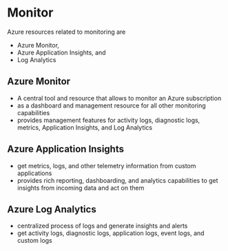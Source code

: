 # Monitor
Azure resources related to monitoring are 
- Azure Monitor, 
- Azure Application Insights, and 
- Log Analytics

## Azure Monitor
- A central tool and resource that allows to monitor an Azure subscription
- as a dashboard and management resource for all other monitoring capabilities
- provides management features for activity logs, diagnostic logs, metrics, Application Insights, and Log Analytics

## Azure Application Insights
- get metrics, logs, and other telemetry information from custom applications 
- provides rich reporting, dashboarding, and analytics capabilities to get insights from incoming data and act on them

## Azure Log Analytics
- centralized process of logs and generate insights and alerts
- get activity logs, diagnostic logs, application logs, event logs, and custom logs
